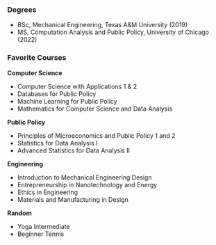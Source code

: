 ### Degrees
* BSc, Mechanical Engineering, Texas A&M University (2019)
* MS, Computation Analysis and Public Policy, University of Chicago (2022)

### Favorite Courses

**Computer Science**
- Computer Science with Applications 1 & 2
- Databases for Public Policy 
- Machine Learning for Public Policy 
- Mathematics for Computer Science and Data Analysis 

**Public Policy**
- Principles of Microeconomics and Public Policy 1 and 2
- Statistics for Data Analysis I
- Advanced Statistics for Data Analysis II

**Engineering**
- Introduction to Mechanical Engineering Design
- Entrepreneurship in Nanotechnology and Energy
- Ethics in Engineering
- Materials and Manufacturing in Design

**Random**
- Yoga Intermediate
- Beginner Tennis